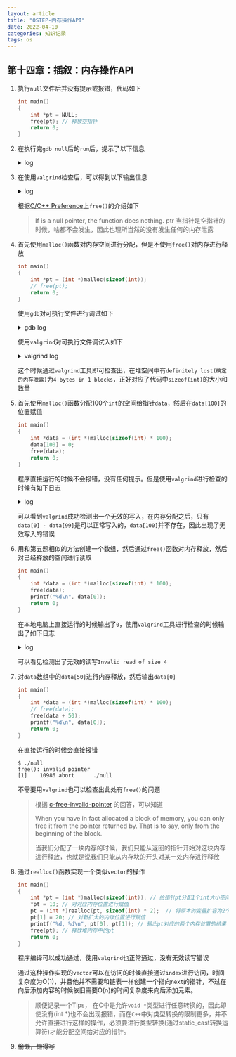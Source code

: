 ```yaml
---
layout: article
title: "OSTEP-内存操作API"
date: 2022-04-10
categories: 知识记录
tags: os
---
```


## 第十四章：插叙：内存操作API

1. 执行`null`文件后并没有提示或报错，代码如下

    ```c
    int main()
    {
        int *pt = NULL;
        free(pt); // 释放空指针
        return 0;
    }
    ```

2. 在执行完`gdb null`后的`run`后，提示了以下信息

    <details>

    <summary>log</summary>

    ```shell
    (gdb) run
    Starting program: /home/halc/code/cpp/null
    [Inferior 1 (process 9285) exited normally]
    ```

    </details>

3. 在使用`valgrind`检查后，可以得到以下输出信息

   <details>

   <summary>log</summary>

   ```log
    ==9579== Memcheck, a memory error detector
    ==9579== Copyright (C) 2002-2017, and GNU GPL'd, by Julian Seward et al.
    ==9579== Using Valgrind-3.15.0 and LibVEX; rerun with -h for copyright info
    ==9579== Command: ./null
    ==9579==
    ==9579==
    ==9579== HEAP SUMMARY:
    ==9579==     in use at exit: 0 bytes in 0 blocks
    ==9579==   total heap usage: 0 allocs, 0 frees, 0 bytes allocated
    ==9579==
    ==9579== All heap blocks were freed -- no leaks are possible
    ==9579==
    ==9579== For lists of detected and suppressed errors, rerun with: -s
    ==9579== ERROR SUMMARY: 0 errors from 0 contexts (suppressed: 0 from 0)
    ```

    </details>

    根据[C/C++ Preference](https://en.cppreference.com/w/c/memory/free)上`free()`的介绍如下
    > If is a null pointer, the function does nothing. ptr
    当指针是空指针的时候，啥都不会发生，因此也理所当然的没有发生任何的内存泄露

4. 首先使用`malloc()`函数对内存空间进行分配，但是不使用`free()`对内存进行释放

    ```c
    int main()
    {
        int *pt = (int *)malloc(sizeof(int));
        // free(pt);
        return 0;
    }
    ```

    使用`gdb`对可执行文件进行调试如下

    <details>

    <summary>gdb log</summary>

    ```log
    Starting program: /home/halc/code/cpp/null 
    [Inferior 1 (process 9978) exited normally]
    ```

    </details>

    使用`valgrind`对可执行文件调试入如下

    <details>

    <summary>valgrind log</summary>

    ```log
    $ valgrind --leak-check=yes ./null
    ==9930== Memcheck, a memory error detector
    ==9930== Copyright (C) 2002-2017, and GNU GPL'd, by Julian Seward et al.
    ==9930== Using Valgrind-3.15.0 and LibVEX; rerun with -h for copyright info
    ==9930== Command: ./null
    ==9930==
    ==9930==
    ==9930== HEAP SUMMARY:
    ==9930==     in use at exit: 4 bytes in 1 blocks
    ==9930==   total heap usage: 1 allocs, 0 frees, 4 bytes allocated
    ==9930==
    ==9930== 4 bytes in 1 blocks are definitely lost in loss record 1 of 1
    ==9930==    at 0x483B7F3: malloc (in /usr/lib/x86_64-linux-gnu/valgrind/vgpreload_memcheck-amd64-linux.so)
    ==9930==    by 0x10915E: main (null.cpp:6)
    ==9930==
    ==9930== LEAK SUMMARY:
    ==9930==    definitely lost: 4 bytes in 1 blocks
    ==9930==    indirectly lost: 0 bytes in 0 blocks
    ==9930==      possibly lost: 0 bytes in 0 blocks
    ==9930==    still reachable: 0 bytes in 0 blocks
    ==9930==         suppressed: 0 bytes in 0 blocks
    ==9930==
    ==9930== For lists of detected and suppressed errors, rerun with: -s
    ==9930== ERROR SUMMARY: 1 errors from 1 contexts (suppressed: 0 from 0)
    ```

    </details>

    这个时候通过`valgrind`工具即可检查出，在堆空间中有`definitely lost(确定的内存泄露)`为`4 bytes in 1 blocks`，正好对应了代码中`sizeof(int)`的大小和数量

5. 首先使用`malloc()`函数分配100个`int`的空间给指针`data`，然后在`data[100]`的位置赋值

    ```c
    int main()
    {
        int *data = (int *)malloc(sizeof(int) * 100);
        data[100] = 0;
        free(data);
        return 0;
    }
    ```

    程序直接运行的时候不会报错，没有任何提示。但是使用`valgrind`进行检查的时候有如下日志

    <details>

    <summary>log</summary>

    ```log
    $ valgrind --leak-check=yes ./null
    ==10500== Memcheck, a memory error detector
    ==10500== Copyright (C) 2002-2017, and GNU GPL'd, by Julian Seward et al.
    ==10500== Using Valgrind-3.15.0 and LibVEX; rerun with -h for copyright info
    ==10500== Command: ./null
    ==10500==
    ==10500== Invalid write of size 4
    ==10500==    at 0x10918D: main (null.cpp:7)
    ==10500==  Address 0x4a4c1d0 is 0 bytes after a block of size 400 alloc'd
    ==10500==    at 0x483B7F3: malloc (in /usr/lib/x86_64-linux-gnu/valgrind/vgpreload_memcheck-amd64-linux.so)
    ==10500==    by 0x10917E: main (null.cpp:6)
    ==10500==
    ==10500==
    ==10500== HEAP SUMMARY:
    ==10500==     in use at exit: 0 bytes in 0 blocks
    ==10500==   total heap usage: 1 allocs, 1 frees, 400 bytes allocated
    ==10500==
    ==10500== All heap blocks were freed -- no leaks are possible
    ==10500==
    ==10500== For lists of detected and suppressed errors, rerun with: -s
    ==10500== ERROR SUMMARY: 1 errors from 1 contexts (suppressed: 0 from 0)
    ```

    </details>

    可以看到`valgrind`成功检测出一个无效的写入，在内存分配之后，只有`data[0] - data[99]`是可以正常写入的，`data[100]`并不存在，因此出现了无效写入的错误

6. 用和第五题相似的方法创建一个数组，然后通过`free()`函数对内存释放，然后对已经释放的空间进行读取

    ```c
    int main()
    {
        int *data = (int *)malloc(sizeof(int) * 100);
        free(data);
        printf("%d\n", data[0]);
        return 0;
    }
    ```

    在本地电脑上直接运行的时候输出了`0`，使用`valgrind`工具进行检查的时候输出了如下日志

    <details>

    <summary>log</summary>

    ```log
    ==10682== Memcheck, a memory error detector
    ==10682== Copyright (C) 2002-2017, and GNU GPL'd, by Julian Seward et al.
    ==10682== Using Valgrind-3.15.0 and LibVEX; rerun with -h for copyright info
    ==10682== Command: ./null
    ==10682==
    ==10682== Invalid read of size 4
    ==10682==    at 0x1091B3: main (null.cpp:8)
    ==10682==  Address 0x4a4c040 is 0 bytes inside a block of size 400 free'd
    ==10682==    at 0x483CA3F: free (in /usr/lib/x86_64-linux-gnu/valgrind/vgpreload_memcheck-amd64-linux.so)
    ==10682==    by 0x1091AE: main (null.cpp:7)
    ==10682==  Block was alloc'd at
    ==10682==    at 0x483B7F3: malloc (in /usr/lib/x86_64-linux-gnu/valgrind/vgpreload_memcheck-amd64-linux.so)
    ==10682==    by 0x10919E: main (null.cpp:6)
    ==10682==
    0
    ==10682==
    ==10682== HEAP SUMMARY:
    ==10682==     in use at exit: 0 bytes in 0 blocks
    ==10682==   total heap usage: 2 allocs, 2 frees, 1,424 bytes allocated
    ==10682==
    ==10682== All heap blocks were freed -- no leaks are possible
    ==10682==
    ==10682== For lists of detected and suppressed errors, rerun with: -s
    ==10682== ERROR SUMMARY: 1 errors from 1 contexts (suppressed: 0 from 0)
    ```

    </details>

    可以看见检测出了无效的读写`Invalid read of size 4`

7. 对`data`数组中的`data[50]`进行内存释放，然后输出`data[0]`

    ```c
    int main()
    {
        int *data = (int *)malloc(sizeof(int) * 100);
        // free(data);
        free(data + 50);
        printf("%d\n", data[0]);
        return 0;
    }
    ```

    在直接运行的时候会直接报错

    ```warning
    $ ./null
    free(): invalid pointer
    [1]    10986 abort      ./null
    ```

    不需要用`valgrind`也可以检查出此处有`free()`的问题

    > 根据 [c-free-invalid-pointer](https://stackoverflow.com/a/20297598) 的回答，可以知道
    >
    > When you have in fact allocated a block of memory, you can only free it from the pointer returned by. That is to say, only from the beginning of the block.
    >
    > 当我们分配了一块内存的时候，我们只能从返回的指针开始对这块内存进行释放，也就是说我们只能从内存块的开头对某一处内存进行释放

8. 通过`realloc()`函数实现一个类似`vector`的操作

    ```c
    int main()
    {
        int *pt = (int *)malloc(sizeof(int)); // 给指针pt分配1个int大小空间的内存
        *pt = 10; // 对对应内存位置进行赋值
        pt = (int *)realloc(pt, sizeof(int) * 2);  // 将原本的变量扩容为2个int大小空间
        pt[1] = 20; // 对新扩大的内存位置进行赋值
        printf("%d, %d\n", pt[0], pt[1]); // 输出pt对应的两个内存位置的结果
        free(pt); // 释放堆内存中的pt
        return 0;
    }
    ```

    程序编译可以成功通过，使用`valgrind`也正常通过，没有无效读写错误

    通过这种操作实现的`vector`可以在访问的时候直接通过`index`进行访问，时间复杂度为O(1)，并且他并不需要和链表一样创建一个指向`next`的指针，不过在向后添加内容的时候依旧需要O(n)的时间复杂度来向后添加元素。

    > 顺便记录一个Tips， 在C中是允许`void *`类型进行任意转换的，因此即使没有(int *)也不会出现报错，而在`C++`中对类型转换的限制更多，并不允许直接进行这样的操作，必须要进行类型转换(通过static_cast转换运算符)才能分配空间给对应的指针。

9. ~~偷懒，懒得写~~
